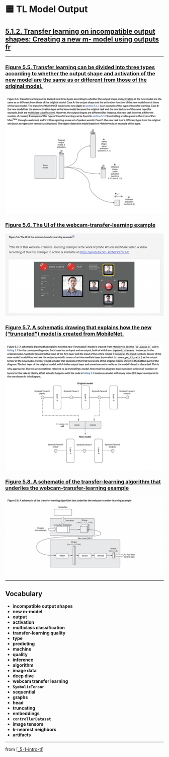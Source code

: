 # 🟦 TL Model Output

## [**5.1.2.** Transfer learning on incompatible output shapes: Creating a new m- model using outputs fr](https://livebook.manning.com/book/deep-learning-with-javascript/chapter-5/47)

---

### [**Figure 5.5.** Transfer learning can be divided into three types according to whether the output shape and activation of the new model are the same as or different from those of the original model.](https://livebook.manning.com/book/deep-learning-with-javascript/chapter-5/ch05fig05)

<img src="../../../assets/figures/Figure_5-5.png">

### [**Figure 5.6.** The UI of the webcam-transfer-learning example](https://livebook.manning.com/book/deep-learning-with-javascript/chapter-5/ch05fig06)

<img src="../../../assets/figures/Figure_5-6.png">

### [**Figure 5.7.** A schematic drawing that explains how the new (“truncated”) model is created from MobileNet.](https://livebook.manning.com/book/deep-learning-with-javascript/chapter-5/ch05fig07)

<img src="../../../assets/figures/Figure_5-7.png">

### [**Figure 5.8.** A schematic of the transfer-learning algorithm that underlies the webcam-transfer-learning example](https://livebook.manning.com/book/deep-learning-with-javascript/chapter-5/ch05fig08)

<img src="../../../assets/figures/Figure_5-8.png">

---

## **Vocabulary**

- **incompatible output shapes**
- **new m-model**
- **output**
- **activation**
- **multiclass classification**
- **transfer-learning quality**
- **type**
- **predicting**
- **machine**
- **quality**
- **inference**
- **algorithm**
- **image data**
- **deep dive**
- **webcam transfer learning**
- **`SymbolicTensor`**
- **sequential**
- **graphs**
- **head**
- **truncating**
- **embeddings**
- **`controllerDataset`**
- **image tensors**
- **k-nearest neighbors**
- **artifacts**

<link rel="stylesheet" type="text/css" media="all" href="../../../assets/css/custom.css" />

---

from [[_5-1-intro-tl]]

[//begin]: # "Autogenerated link references for markdown compatibility"
[_5-1-intro-tl]: _5-1-intro-tl.md "🟦 Intro TL"
[//end]: # "Autogenerated link references"
